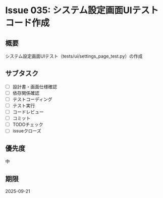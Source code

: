 # Issue 035: システム設定画面UIテストコード作成

## 概要
システム設定画面UIテスト（tests/ui/settings_page_test.py）の作成

## サブタスク
- [ ] 設計書・画面仕様確認
- [ ] 依存関係確認
- [ ] テストコーディング
- [ ] テスト実行
- [ ] コードレビュー
- [ ] コミット
- [ ] TODOチェック
- [ ] issueクローズ

## 優先度
中

## 期限
2025-09-21
